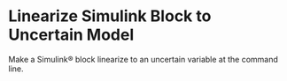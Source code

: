 # **Linearize Simulink Block to Uncertain Model**

Make a Simulink® block linearize to an uncertain variable at the command line.
